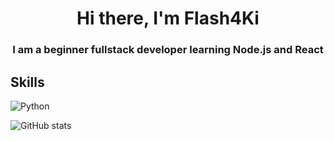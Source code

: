 <h1 align='center'>Hi there, I'm Flash4Ki</h1>
<h3 align='center'>I am a beginner fullstack developer learning Node.js and React</h3>

## Skills
![Python](https://img.shields.io/badge/python-3670A0?style=for-the-badge&logo=python&logoColor=ffdd54)

<!-- ![Top Langs](https://github-readme-stats.vercel.app/api/top-langs/?username=flash4kiez&layout=compact) --> 
![GitHub stats](https://github-readme-stats.vercel.app/api?username=flash4kiez&theme=dark)
